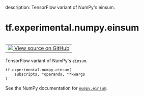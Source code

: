 description: TensorFlow variant of NumPy's einsum.

<div itemscope itemtype="http://developers.google.com/ReferenceObject">
<meta itemprop="name" content="tf.experimental.numpy.einsum" />
<meta itemprop="path" content="Stable" />
</div>

# tf.experimental.numpy.einsum

<!-- Insert buttons and diff -->

<table class="tfo-notebook-buttons tfo-api nocontent" align="left">
<td>
  <a target="_blank" href="https://github.com/tensorflow/tensorflow/blob/r2.4/tensorflow/python/ops/numpy_ops/np_math_ops.py#L1366-L1392">
    <img src="https://www.tensorflow.org/images/GitHub-Mark-32px.png" />
    View source on GitHub
  </a>
</td>
</table>



TensorFlow variant of NumPy's `einsum`.

<pre class="devsite-click-to-copy prettyprint lang-py tfo-signature-link">
<code>tf.experimental.numpy.einsum(
    subscripts, *operands, **kwargs
)
</code></pre>



<!-- Placeholder for "Used in" -->

See the NumPy documentation for [`numpy.einsum`](https://numpy.org/doc/1.16/reference/generated/numpy.einsum.html).